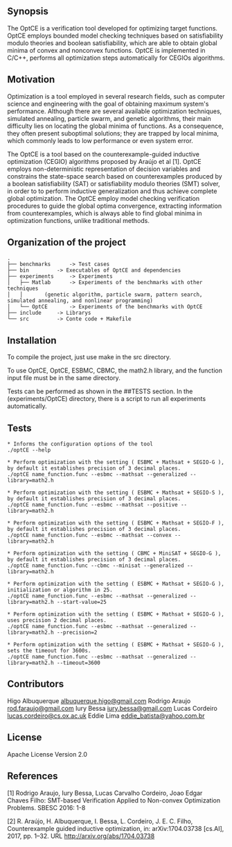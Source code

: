 ## Synopsis

The OptCE is a verification tool developed for optimizing target functions. 
OptCE employs bounded model checking techniques based on satisfiability modulo 
theories and boolean satisfiability, which are able to obtain global minima 
of convex and nonconvex functions. OptCE is implemented in C/C++, performs 
all optimization steps automatically for CEGIOs algorithms.

## Motivation

Optimization is a tool employed in several research fields, such as computer science 
and engineering with the goal of obtaining maximum system's performance. 
Although there are several available optimization techniques, simulated annealing, 
particle swarm, and genetic algorithms, their main difficulty lies on locating 
the global minima of functions. As a consequence, they often present suboptimal 
solutions; they are trapped by local minima, which commonly leads to low performance 
or even system error.

The OptCE is a tool based on the counterexample-guided inductive 
optimization (CEGIO) algorithms proposed by Araújo et al [1]. 
OptCE  employs non-deterministic representation of decision variables 
and constrains the state-space search based on counterexamples produced 
by a boolean satisfiability (SAT) or satisfiability modulo theories (SMT) solver, 
in order to to perform inductive generalization and thus achieve complete global optimization. 
The OptCE employ model checking verification procedures to  guide the global optima 
convergence, extracting information from counterexamples, which is always able to 
find global minima in optimization functions, unlike traditional methods.

## Organization of the project

	.
	├── benchmarks		-> Test cases	
	├── bin			-> Executables of OptCE and dependencies
	├── experiments		-> Experiments
	│   ├── Matlab		-> Experiments of the benchmarks with other techniques 
	│	│		(genetic algorithm, particle swarm, pattern search, simulated annealing, and nonlinear programming)
	│   └── OptCE		-> Experiments of the benchmarks with OptCE
	├── include		-> Librarys
	└── src			-> Conte code + Makefile

## Installation

To compile the project, just use make in the src directory.

To use OptCE, OptCE, ESBMC, CBMC, the math2.h library, and 
the function input file must be in the same directory.

Tests can be performed as shown in the ##TESTS section. 
In the (experiments/OptCE) directory, there is a script to run 
all experiments automatically.

## Tests

	* Informs the configuration options of the tool
	./optCE --help 

	* Perform optimization with the setting ( ESBMC + Mathsat + SEGIO-G ), by default it establishes precision of 3 decimal places.
	./optCE name_function.func --esbmc --mathsat --generalized --library=math2.h 

	* Perform optimization with the setting ( ESBMC + Mathsat + SEGIO-S ), by default it establishes precision of 3 decimal places.
	./optCE name_function.func --esbmc --mathsat --positive --library=math2.h 

	* Perform optimization with the setting ( ESBMC + Mathsat + SEGIO-F ), by default it establishes precision of 3 decimal places.
	./optCE name_function.func --esbmc --mathsat --convex --library=math2.h 

	* Perform optimization with the setting ( CBMC + MiniSAT + SEGIO-G ), by default it establishes precision of 3 decimal places.
	./optCE name_function.func --cbmc --minisat --generalized --library=math2.h 

	* Perform optimization with the setting ( ESBMC + Mathsat + SEGIO-G ), initialization or algorithm in 25.
	./optCE name_function.func --esbmc --mathsat --generalized --library=math2.h --start-value=25

	* Perform optimization with the setting ( ESBMC + Mathsat + SEGIO-G ), uses precision 2 decimal places.
	./optCE name_function.func --esbmc --mathsat --generalized --library=math2.h --precision=2

	* Perform optimization with the setting ( ESBMC + Mathsat + SEGIO-G ), sets the timeout for 3600s.
	./optCE name_function.func --esbmc --mathsat --generalized --library=math2.h --timeout=3600

## Contributors

Higo Albuquerque <albuquerque.higo@gmail.com>
Rodrigo Araujo <rod.faraujo@gmail.com>
Iury Bessa <iury.bessa@gmail.com>
Lucas Cordeiro <lucas.cordeiro@cs.ox.ac.uk>
Eddie Lima <eddie_batista@yahoo.com.br>


## License

Apache License Version 2.0

## References

[1] Rodrigo Araujo, Iury Bessa, Lucas Carvalho Cordeiro, Joao Edgar Chaves Filho:
SMT-based Verification Applied to Non-convex Optimization Problems. SBESC 2016: 1-8

[2] R. Araújo, H. Albuquerque, I. Bessa, L. Cordeiro, J. E. C. Filho, Counterexample
guided inductive optimization, in: arXiv:1704.03738 [cs.AI], 2017, pp. 1–32.
URL http://arxiv.org/abs/1704.03738
